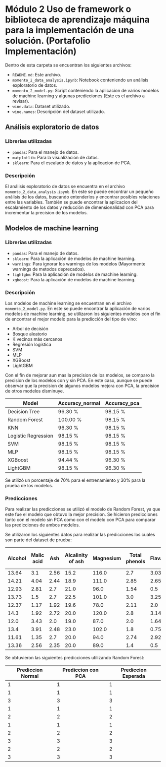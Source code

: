 # Módulo 2 Uso de framework o biblioteca de aprendizaje máquina para la implementación de una solución. (Portafolio Implementación)
Dentro de esta carpeta se encuentran los siguientes archivos:
- `README.md`: Este archivo.
- `momento_2_data_analysis.ipynb`: Notebook conteniendo un análisis exploratorio de datos.
- `momento_2_model.py`: Script conteniendo la aplicacion de varios modelos de machine learning y algunas predicciones (Este es el archivo a revisar).
- `wine.data`: Dataset utilizado.
- `wine.names`: Descripción del dataset utilizado.

## Análisis exploratorio de datos
### Librerías utilizadas
- `pandas`: Para el manejo de datos.
- `matplotlib`: Para la visualización de datos.
- `sklearn`: Para el escalado de datos y la aplicacion de PCA.

### Descripción
El análisis exploratorio de datos se encuentra en el archivo `momento_2_data_analysis.ipynb`. En este se 
puede encontrar un pequeño análisis de los datos, buscando entenderlos y encontrar posibles relaciones entre
las variables. También se puede encontrar la aplicacion del escalamiento de los datos y reducción de dimensionalidad
con PCA para incrementar la precision de los modelos.

## Modelos de machine learning
### Librerías utilizadas
- `pandas`: Para el manejo de datos.
- `sklearn`: Para la aplicación de modelos de machine learning.
- `warnings`: Para ignorar los warnings de los modelos (Mayormente warnings de metodos deprecados).
- `lightgbm`: Para la aplicación de modelos de machine learning.
- `xgboost`: Para la aplicación de modelos de machine learning.

### Descripción
Los modelos de machine learning se encuentran en el archivo `momento_2_model.py`. En este se puede encontrar
la aplicación de varios modelos de machine learning, se utilizaron los siguientes modelos con el fin de encontrar
el mejor modelo para la predicción del tipo de vino:
- Arbol de decisión
- Bosque aleatorio
- K vecinos más cercanos
- Regresión logística
- SVM
- MLP
- XGBoost
- LightGBM

Con el fin de mejorar aun mas la precision de los modelos, se comparo la precision de los modelos con y sin PCA.
En este caso, aunque se puede observar que la precision de algunos modelos mejora con PCA, la precision de otros
modelos disminuye.

| Model               | Accuracy_normal | Accuracy_pca |
|---------------------|-----------------|--------------|
| Decision Tree       | 96.30 %         | 98.15 %      |
| Random Forest       | 100.00 %        | 98.15 %      |
| KNN                 | 96.30 %         | 98.15 %      |
| Logistic Regression | 98.15 %         | 98.15 %      |
| SVM                 | 98.15 %         | 98.15 %      |
| MLP                 | 98.15 %         | 98.15 %      |
| XGBoost             | 94.44 %         | 96.30 %      |
| LightGBM            | 98.15 %         | 96.30 %      |

Se utilizó un porcentaje de 70% para el entrenamiento y 30% para la prueba de los modelos.

### Predicciones
Para realizar las predicciones se utilizó el modelo de Random Forest, ya que este fue el modelo que obtuvo la mejor
precision. Se hicieron predicciones tanto con el modelo sin PCA como con el modelo con PCA para comparar las predicciones
de ambos modelos.

Se utilizaron los siguientes datos para realizar las predicciones los cuales son parte del dataset de prueba:

| Alcohol | Malic acid | Ash  | Alcalinity of ash | Magnesium | Total phenols | Flavanoids | Nonflavanoid phenols | Proanthocyanins | Color intensity | Hue  | OD280/OD315 of diluted wines | Proline |
|---------|------------|------|-------------------|-----------|---------------|------------|----------------------|-----------------|-----------------|------|------------------------------|---------|
| 13.64   | 3.1        | 2.56 | 15.2              | 116.0     | 2.7           | 3.03       | 0.17                 | 1.66            | 5.1             | 0.96 | 3.36                         | 845.0   |
| 14.21   | 4.04       | 2.44 | 18.9              | 111.0     | 2.85          | 2.65       | 0.3                  | 1.25            | 5.24            | 0.87 | 3.33                         | 1080.0  |
| 12.93   | 2.81       | 2.7  | 21.0              | 96.0      | 1.54          | 0.5        | 0.53                 | 0.75            | 4.6             | 0.77 | 2.31                         | 600.0   |
| 13.73   | 1.5        | 2.7  | 22.5              | 101.0     | 3.0           | 3.25       | 0.29                 | 2.38            | 5.7             | 1.19 | 2.71                         | 1285.0  |
| 12.37   | 1.17       | 1.92 | 19.6              | 78.0      | 2.11          | 2.0        | 0.27                 | 1.04            | 4.68            | 1.12 | 3.48                         | 510.0   |
| 14.3    | 1.92       | 2.72 | 20.0              | 120.0     | 2.8           | 3.14       | 0.33                 | 1.97            | 6.2             | 1.07 | 2.65                         | 1280.0  |
| 12.0    | 3.43       | 2.0  | 19.0              | 87.0      | 2.0           | 1.64       | 0.37                 | 1.87            | 1.28            | 0.93 | 3.05                         | 564.0   |
| 13.4    | 3.91       | 2.48 | 23.0              | 102.0     | 1.8           | 0.75       | 0.43                 | 1.41            | 7.3             | 0.7  | 1.56                         | 750.0   |
| 11.61   | 1.35       | 2.7  | 20.0              | 94.0      | 2.74          | 2.92       | 0.29                 | 2.49            | 2.65            | 0.96 | 3.26                         | 680.0   |
| 13.36   | 2.56       | 2.35 | 20.0              | 89.0      | 1.4           | 0.5        | 0.37                 | 0.64            | 5.6             | 0.7  | 2.47                         | 780.0   |

Se obtuvieron las siguientes predicciones utilizando Random Forest:

| Prediccion Normal | Prediccion con PCA | Prediccion Esperada |
|-------------------|--------------------|---------------------|
| 1                 | 1                  | 1                   |
| 1                 | 1                  | 1                   |
| 3                 | 3                  | 3                   |
| 1                 | 1                  | 1                   |
| 2                 | 2                  | 2                   |
| 1                 | 1                  | 1                   |
| 2                 | 2                  | 2                   |
| 3                 | 3                  | 3                   |
| 2                 | 2                  | 2                   |
| 3                 | 3                  | 3                   |





